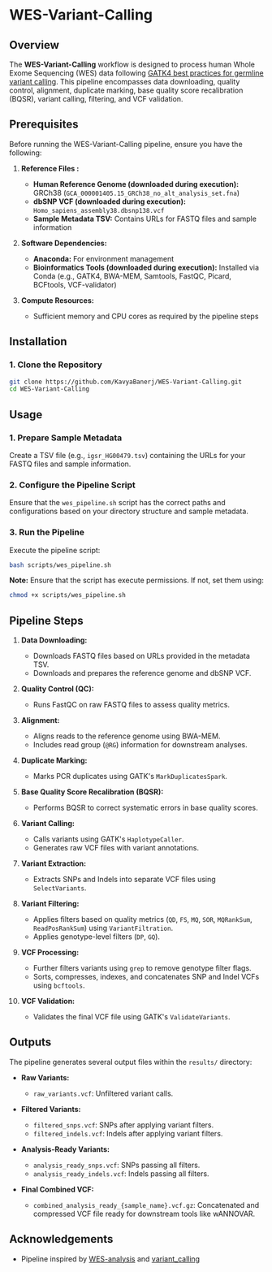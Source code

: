 # WES-Variant-Calling

## Overview

The **WES-Variant-Calling** workflow is designed to process human Whole Exome Sequencing (WES) data following [GATK4 best practices for germline variant calling](https://gatk.broadinstitute.org/hc/en-us/articles/360035535932-Germline-short-variant-discovery-SNPs-Indels). This pipeline encompasses data downloading, quality control, alignment, duplicate marking, base quality score recalibration (BQSR), variant calling, filtering, and VCF validation.

## Prerequisites

Before running the WES-Variant-Calling pipeline, ensure you have the following:

1. **Reference Files :**
   - **Human Reference Genome (downloaded during execution):** GRCh38 (`GCA_000001405.15_GRCh38_no_alt_analysis_set.fna`)
   - **dbSNP VCF (downloaded during execution):** `Homo_sapiens_assembly38.dbsnp138.vcf`
   - **Sample Metadata TSV:** Contains URLs for FASTQ files and sample information

2. **Software Dependencies:**
   - **Anaconda:** For environment management
   - **Bioinformatics Tools (downloaded during execution):** Installed via Conda (e.g., GATK4, BWA-MEM, Samtools, FastQC, Picard, BCFtools, VCF-validator)

3. **Compute Resources:**
   - Sufficient memory and CPU cores as required by the pipeline steps

## Installation
### 1. Clone the Repository

```bash
git clone https://github.com/KavyaBanerj/WES-Variant-Calling.git
cd WES-Variant-Calling
```

## Usage

### 1. Prepare Sample Metadata

Create a TSV file (e.g., `igsr_HG00479.tsv`) containing the URLs for your FASTQ files and sample information.


### 2. Configure the Pipeline Script

Ensure that the `wes_pipeline.sh` script has the correct paths and configurations based on your directory structure and sample metadata.

### 3. Run the Pipeline

Execute the pipeline script:

```bash
bash scripts/wes_pipeline.sh
```

**Note:** Ensure that the script has execute permissions. If not, set them using:

```bash
chmod +x scripts/wes_pipeline.sh
```

## Pipeline Steps

1. **Data Downloading:**
   - Downloads FASTQ files based on URLs provided in the metadata TSV.
   - Downloads and prepares the reference genome and dbSNP VCF.

2. **Quality Control (QC):**
   - Runs FastQC on raw FASTQ files to assess quality metrics.

3. **Alignment:**
   - Aligns reads to the reference genome using BWA-MEM.
   - Includes read group (`@RG`) information for downstream analyses.

4. **Duplicate Marking:**
   - Marks PCR duplicates using GATK's `MarkDuplicatesSpark`.

5. **Base Quality Score Recalibration (BQSR):**
   - Performs BQSR to correct systematic errors in base quality scores.

6. **Variant Calling:**
   - Calls variants using GATK's `HaplotypeCaller`.
   - Generates raw VCF files with variant annotations.

7. **Variant Extraction:**
   - Extracts SNPs and Indels into separate VCF files using `SelectVariants`.

8. **Variant Filtering:**
   - Applies filters based on quality metrics (`QD`, `FS`, `MQ`, `SOR`, `MQRankSum`, `ReadPosRankSum`) using `VariantFiltration`.
   - Applies genotype-level filters (`DP`, `GQ`).

9. **VCF Processing:**
   - Further filters variants using `grep` to remove genotype filter flags.
   - Sorts, compresses, indexes, and concatenates SNP and Indel VCFs using `bcftools`.

10. **VCF Validation:**
    - Validates the final VCF file using GATK's `ValidateVariants`.

## Outputs

The pipeline generates several output files within the `results/` directory:

- **Raw Variants:**
  - `raw_variants.vcf`: Unfiltered variant calls.

- **Filtered Variants:**
  - `filtered_snps.vcf`: SNPs after applying variant filters.
  - `filtered_indels.vcf`: Indels after applying variant filters.

- **Analysis-Ready Variants:**
  - `analysis_ready_snps.vcf`: SNPs passing all filters.
  - `analysis_ready_indels.vcf`: Indels passing all filters.

- **Final Combined VCF:**
  - `combined_analysis_ready_{sample_name}.vcf.gz`: Concatenated and compressed VCF file ready for downstream tools like wANNOVAR.

## Acknowledgements

- Pipeline inspired by [WES-analysis](https://github.com/mariamnawaz1/WES-analysis) and [variant_calling](https://github.com/kpatel427/YouTubeTutorials/blob/main/variant_calling.sh)
